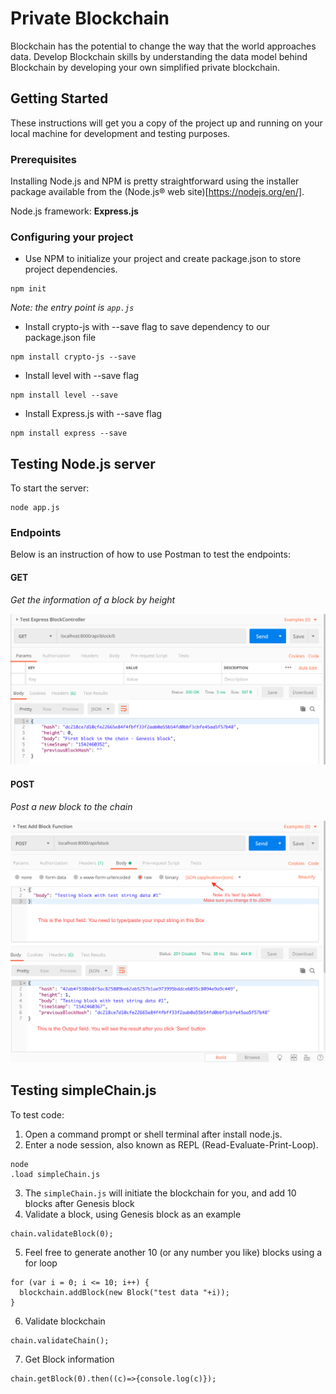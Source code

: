 # Private Blockchain

Blockchain has the potential to change the way that the world approaches data. Develop Blockchain skills by understanding the data model behind Blockchain by developing your own simplified private blockchain.

## Getting Started

These instructions will get you a copy of the project up and running on your local machine for development and testing purposes.

### Prerequisites

Installing Node.js and NPM is pretty straightforward using the installer package available from the (Node.js® web site)[https://nodejs.org/en/].

Node.js framework: **Express.js**

### Configuring your project

- Use NPM to initialize your project and create package.json to store project dependencies.
```
npm init
```
*Note: the entry point is `app.js`*
- Install crypto-js with --save flag to save dependency to our package.json file
```
npm install crypto-js --save
```
- Install level with --save flag
```
npm install level --save
```
- Install Express.js with --save flag
```
npm install express --save
```

## Testing Node.js server
To start the server:
```
node app.js
```
### Endpoints
Below is an instruction of how to use Postman to test the endpoints:
#### GET
*Get the information of a block by height*

![Image of GET method to get the info of a block](https://github.com/chuanqin3/Udacity-Blockchain-with-NodeJS/blob/master/InstructionPictures/get-block-intro.png)

#### POST
*Post a new block to the chain*

![Image of POST method to create a new block](https://github.com/chuanqin3/Udacity-Blockchain-with-NodeJS/blob/master/InstructionPictures/post-block-intro.png)

## Testing simpleChain.js

To test code:
1. Open a command prompt or shell terminal after install node.js.
2. Enter a node session, also known as REPL (Read-Evaluate-Print-Loop).
```
node
.load simpleChain.js
```
3. The `simpleChain.js` will initiate the blockchain for you, and add 10 blocks after Genesis block
4. Validate a block, using Genesis block as an example
```
chain.validateBlock(0);
```
5. Feel free to generate another 10 (or any number you like) blocks using a for loop
```
for (var i = 0; i <= 10; i++) {
  blockchain.addBlock(new Block("test data "+i));
}
```
6. Validate blockchain
```
chain.validateChain();
```
7. Get Block information
```
chain.getBlock(0).then((c)=>{console.log(c)});
```
